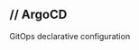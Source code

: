 <!-- .slide: class="title"  -->
<h2>
    <span class="title-accent">//</span> 
    ArgoCD
</h2>
GitOps declarative configuration
<div class="title-version">
<!--VERSION-->
</div>
